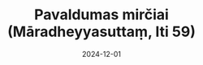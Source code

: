---
layout: page
title: 'Pavaldumas mirčiai (Māradheyyasuttaṃ, Iti 59)'
category: bylota
index:
- Praktika
sortIndex: 59
suttacentral: iti59
date: 2024-12-01
tags:
- Praktika
---
